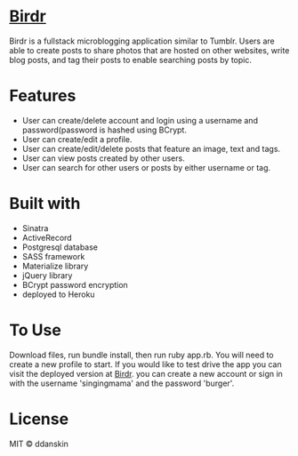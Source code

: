 # [Birdr](http://birdr-blog.herokuapp.com/)
Birdr is a fullstack microblogging application similar to Tumblr. Users are able to create posts to share photos that are hosted on other websites, write blog posts, and tag their posts to enable searching posts by topic.

# Features
* User can create/delete account and login using a username and password(password is hashed using BCrypt.
* User can create/edit a profile.
* User can create/edit/delete posts that feature an image, text and tags.
* User can view posts created by other users.
* User can search for other users or posts by either username or tag.

# Built with
* Sinatra
* ActiveRecord
* Postgresql database
* SASS framework
* Materialize library
* jQuery library
* BCrypt password encryption
* deployed to Heroku

# To Use
Download files, run bundle install, then run ruby app.rb. You will need to create a new profile to start.
If you would like to test drive the app you can visit the deployed version at [Birdr](http://birdr-blog.herokuapp.com/).
you can create a new account or sign in with the username 'singingmama' and the password 'burger'.

# License
MIT &copy; ddanskin
